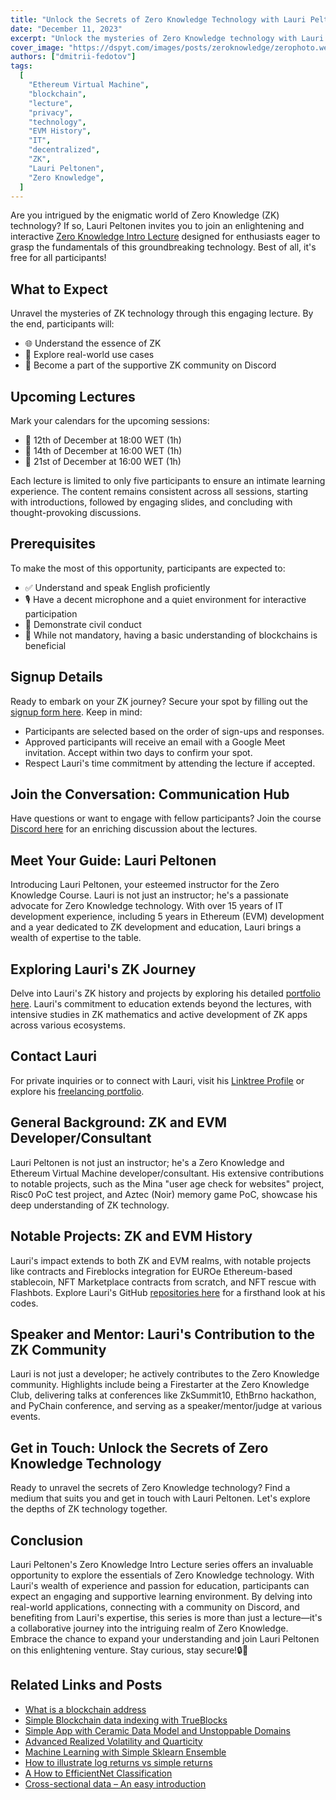 ```yaml
---
title: "Unlock the Secrets of Zero Knowledge Technology with Lauri Peltonen"
date: "December 11, 2023"
excerpt: "Unlock the mysteries of Zero Knowledge technology with Lauri Peltonen! Join his interactive lectures to grasp ZK basics and explore real-world applications."
cover_image: "https://dspyt.com/images/posts/zeroknowledge/zerophoto.webp"
authors: ["dmitrii-fedotov"]
tags:
  [
    "Ethereum Virtual Machine",
    "blockchain",
    "lecture",
    "privacy",
    "technology",
    "EVM History",
    "IT",
    "decentralized",
    "ZK",
    "Lauri Peltonen",
    "Zero Knowledge",
  ]
---
```


Are you intrigued by the enigmatic world of Zero Knowledge (ZK) technology? If so, Lauri Peltonen invites you to join an enlightening and interactive [Zero Knowledge Intro Lecture](https://zeroknowledge.club) designed for enthusiasts eager to grasp the fundamentals of this groundbreaking technology. Best of all, it's free for all participants!

## What to Expect

Unravel the mysteries of ZK technology through this engaging lecture. By the end, participants will:

- 🌐 Understand the essence of ZK
- 🤔 Explore real-world use cases
- 👥 Become a part of the supportive ZK community on Discord

## Upcoming Lectures

Mark your calendars for the upcoming sessions:

- 📅 12th of December at 18:00 WET (1h)
- 📅 14th of December at 16:00 WET (1h)
- 📅 21st of December at 16:00 WET (1h)

Each lecture is limited to only five participants to ensure an intimate learning experience. The content remains consistent across all sessions, starting with introductions, followed by engaging slides, and concluding with thought-provoking discussions.

## Prerequisites

To make the most of this opportunity, participants are expected to:

- ✅ Understand and speak English proficiently
- 🎙️ Have a decent microphone and a quiet environment for interactive participation
- 🤝 Demonstrate civil conduct
- 🔗 While not mandatory, having a basic understanding of blockchains is beneficial

## Signup Details

Ready to embark on your ZK journey? Secure your spot by filling out the [signup form here](https://docs.google.com/forms/d/e/1FAIpQLSc5krDFIfl3cfe7wWhfswJ6xTzqDyMZ7o8_doYKD5o6zTPgZw/viewform?usp=sf_link). Keep in mind:

- Participants are selected based on the order of sign-ups and responses.
- Approved participants will receive an email with a Google Meet invitation. Accept within two days to confirm your spot.
- Respect Lauri's time commitment by attending the lecture if accepted.

## Join the Conversation: Communication Hub

Have questions or want to engage with fellow participants? Join the course [Discord here](https://discord.gg/eRGvSAuuaB) for an enriching discussion about the lectures.

## Meet Your Guide: Lauri Peltonen

Introducing Lauri Peltonen, your esteemed instructor for the Zero Knowledge Course. Lauri is not just an instructor; he's a passionate advocate for Zero Knowledge technology. With over 15 years of IT development experience, including 5 years in Ethereum (EVM) development and a year dedicated to ZK development and education, Lauri brings a wealth of expertise to the table.

## Exploring Lauri's ZK Journey

Delve into Lauri's ZK history and projects by exploring his detailed [portfolio here](https://github.com/microbecode/portfolio). Lauri's commitment to education extends beyond the lectures, with intensive studies in ZK mathematics and active development of ZK apps across various ecosystems.

## Contact Lauri

For private inquiries or to connect with Lauri, visit his [Linktree Profile](https://linktr.ee/lauripeltonen) or explore his [freelancing portfolio](https://github.com/microbecode/portfolio).

## General Background: ZK and EVM Developer/Consultant

Lauri Peltonen is not just an instructor; he's a Zero Knowledge and Ethereum Virtual Machine developer/consultant. His extensive contributions to notable projects, such as the Mina "user age check for websites" project, Risc0 PoC test project, and Aztec (Noir) memory game PoC, showcase his deep understanding of ZK technology.

## Notable Projects: ZK and EVM History

Lauri's impact extends to both ZK and EVM realms, with notable projects like contracts and Fireblocks integration for EUROe Ethereum-based stablecoin, NFT Marketplace contracts from scratch, and NFT rescue with Flashbots. Explore Lauri's GitHub [repositories here](https://github.com/microbecode) for a firsthand look at his codes.

## Speaker and Mentor: Lauri's Contribution to the ZK Community

Lauri is not just a developer; he actively contributes to the Zero Knowledge community. Highlights include being a Firestarter at the Zero Knowledge Club, delivering talks at conferences like ZkSummit10, EthBrno hackathon, and PyChain conference, and serving as a speaker/mentor/judge at various events.

## Get in Touch: Unlock the Secrets of Zero Knowledge Technology

Ready to unravel the secrets of Zero Knowledge technology? Find a medium that suits you and get in touch with Lauri Peltonen. Let's explore the depths of ZK technology together.

## Conclusion

Lauri Peltonen's Zero Knowledge Intro Lecture series offers an invaluable opportunity to explore the essentials of Zero Knowledge technology. With Lauri's wealth of experience and passion for education, participants can expect an engaging and supportive learning environment. By delving into real-world applications, connecting with a community on Discord, and benefiting from Lauri's expertise, this series is more than just a lecture—it's a collaborative journey into the intriguing realm of Zero Knowledge. Embrace the chance to expand your understanding and join Lauri Peltonen on this enlightening venture.
Stay curious, stay secure!🔒🚀

## Related Links and Posts

- [What is a blockchain address](https://dspyt.com/what-is-blockchain-address)
- [Simple Blockchain data indexing with TrueBlocks](https://dspyt.com/blockchain-data-indexer-with-trueblocks)
- [Simple App with Ceramic Data Model and Unstoppable Domains](https://dspyt.com/simple-app-with-ceramic-data-model-and-unstoppable-domains)
- [Advanced Realized Volatility and Quarticity](https://dspyt.com/advanced-realized-volatility-and-quarticity)
- [Machine Learning with Simple Sklearn Ensemble](https://dspyt.com/machine-learning-simple-sklearn-ensemble)
- [How to illustrate log returns vs simple returns](https://dspyt.com/simple-returns-log-return-and-volatility-simple-introduction)
- [A How to EfficientNet Classification](https://dspyt.com/efficientnet-classification)
- [Cross-sectional data – An easy introduction](https://dspyt.com/cross-sectional-data-an-easy-introduction)
